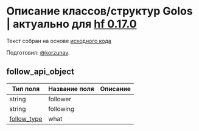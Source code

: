 # Описание классов/структур Golos | актуально для [hf 0.17.0](https://github.com/GolosChain/golos/releases/tag/v0.17.0)
Текст собран на основе [исходного кода](https://github.com/GolosChain/golos/tree/master/plugins/follow/include/golos/plugins/follow/follow_api_object.hpp)

Подготовил: [@korzunav](https://golos.io/@korzunav).

## follow_api_object


|Тип поля|Название поля|Описание|
|--------|-------------|--------|
|string|follower||
|string|following||
|[follow_type](follow_type.md)|what||
